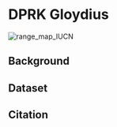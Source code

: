 # DPRK Gloydius
![range_map_IUCN](https://github.com/user-attachments/assets/4b5db3f5-50a7-4a41-b869-a1b5c33dfb3e)




## Background

## Dataset

## Citation

